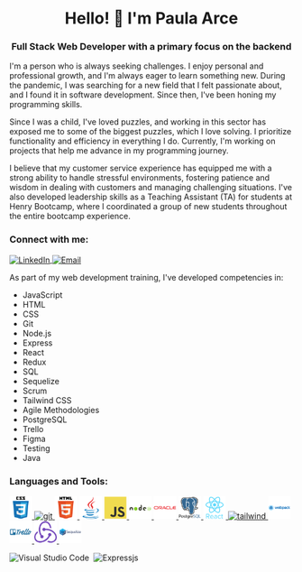 <h1 align="center">Hello! 👋 I'm Paula Arce</h1>
<h3 align="center">Full Stack Web Developer with a primary focus on the backend</h3>

<p>I'm a person who is always seeking challenges. I enjoy personal and professional growth, and I'm always eager to learn something new. During the pandemic, I was searching for a new field that I felt passionate about, and I found it in software development. Since then, I've been honing my programming skills.</p>

<p>Since I was a child, I've loved puzzles, and working in this sector has exposed me to some of the biggest puzzles, which I love solving. I prioritize functionality and efficiency in everything I do. Currently, I'm working on projects that help me advance in my programming journey.</p>

<p>I believe that my customer service experience has equipped me with a strong ability to handle stressful environments, fostering patience and wisdom in dealing with customers and managing challenging situations. I've also developed leadership skills as a Teaching Assistant (TA) for students at Henry Bootcamp, where I coordinated a group of new students throughout the entire bootcamp experience.</p>

<h3 align="left">Connect with me:</h3>
<p align="left">
  <a href="https://linkedin.com/in/paula-arce-" target="_blank">
    <img align="center" src="https://raw.githubusercontent.com/rahuldkjain/github-profile-readme-generator/master/src/images/icons/Social/linked-in-alt.svg" alt="LinkedIn" height="30" width="40" />
  </a>
  <a href="mailto:arcepaula-work@hotmail.com">
    <img align="center" src="https://img.freepik.com/vector-gratis/sobre-email-abierto_1020-530.jpg" alt="Email" width="32" height="32" />
  </a>
</p>

<p>As part of my web development training, I've developed competencies in:</p>

- JavaScript
- HTML
- CSS
- Git
- Node.js
- Express
- React
- Redux
- SQL
- Sequelize
- Scrum
- Tailwind CSS
- Agile Methodologies
- PostgreSQL
- Trello
- Figma
- Testing
- Java

<h3 align="left">Languages and Tools:</h3>

<p align="left"> <a href="https://www.w3schools.com/css/" target="_blank" rel="noreferrer"> <img src="https://raw.githubusercontent.com/devicons/devicon/master/icons/css3/css3-original-wordmark.svg" alt="css3" width="40" height="40"/> </a> 
<a href="https://git-scm.com/" target="_blank" rel="noreferrer"> <img src="https://www.vectorlogo.zone/logos/git-scm/git-scm-icon.svg" alt="git" width="40" height="40"/> </a> <a href="https://www.w3.org/html/" target="_blank" rel="noreferrer"> <img src="https://raw.githubusercontent.com/devicons/devicon/master/icons/html5/html5-original-wordmark.svg" alt="html5" width="40" height="40"/> </a> 
<a href="https://www.java.com" target="_blank" rel="noreferrer"> <img src="https://raw.githubusercontent.com/devicons/devicon/master/icons/java/java-original.svg" alt="java" width="40" height="40"/> </a> <a href="https://developer.mozilla.org/en-US/docs/Web/JavaScript" target="_blank" rel="noreferrer"> <img src="https://raw.githubusercontent.com/devicons/devicon/master/icons/javascript/javascript-original.svg" alt="javascript" width="40" height="40"/> </a> <a href="https://nodejs.org" target="_blank" rel="noreferrer"> <img src="https://raw.githubusercontent.com/devicons/devicon/master/icons/nodejs/nodejs-original-wordmark.svg" alt="nodejs" width="40" height="40"/> </a> 
 <a href="https://www.oracle.com/" target="_blank" rel="noreferrer"> <img src="https://raw.githubusercontent.com/devicons/devicon/master/icons/oracle/oracle-original.svg" alt="oracle" width="40" height="40"/> </a> <a href="https://www.postgresql.org" target="_blank" rel="noreferrer"> <img src="https://raw.githubusercontent.com/devicons/devicon/master/icons/postgresql/postgresql-original-wordmark.svg" alt="postgresql" width="40" height="40"/> </a> 
<a href="https://reactjs.org/" target="_blank" rel="noreferrer"> <img src="https://raw.githubusercontent.com/devicons/devicon/master/icons/react/react-original-wordmark.svg" alt="react" width="40" height="40"/> </a> 
<a href="https://tailwindcss.com/" target="_blank" rel="noreferrer"> <img src="https://www.vectorlogo.zone/logos/tailwindcss/tailwindcss-icon.svg" alt="tailwind" width="40" height="40"/> </a> 
<a href="https://webpack.js.org" target="_blank" rel="noreferrer"> <img src="https://raw.githubusercontent.com/devicons/devicon/d00d0969292a6569d45b06d3f350f463a0107b0d/icons/webpack/webpack-original-wordmark.svg" alt="webpack" width="40" height="40"/> </a> 
<a href="https://trello.com/" target="_blank" rel="noreferrer"> <img src="https://raw.githubusercontent.com/devicons/devicon/d00d0969292a6569d45b06d3f350f463a0107b0d/icons/trello/trello-plain-wordmark.svg" alt="trello" width="40" height="40"/> </a>
<a href="https://redux.js.org" target="_blank" rel="noreferrer"> <img src="https://raw.githubusercontent.com/devicons/devicon/master/icons/redux/redux-original.svg" alt="redux" width="40" height="40"/> </a>
<a href="https://sequelize.org/" target="_blank" rel="noreferrer"> <img src="https://raw.githubusercontent.com/devicons/devicon/master/icons/sequelize/sequelize-original-wordmark.svg" alt="sequelize" width="40" height="40"/> </a>
 </a>
</p>

![Visual Studio Code](https://img.shields.io/badge/-Visual%20Studio%20Code-05122A?style=flat&logo=visual-studio-code&logoColor=007ACC)&nbsp;
![Expressjs](https://img.shields.io/badge/-Expressjs-05122A?style=flat&logo=expressjs)&nbsp;
